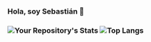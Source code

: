 <h3>Hola, soy Sebastián 👋<h3>

![Your Repository's Stats](https://github-readme-stats.vercel.app/api?username=Sebas1012&show_icons=true&layout=compact)
![Top Langs](https://github-readme-stats.vercel.app/api/top-langs/?username=Sebas1012&layout=compact)

